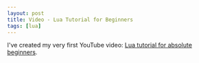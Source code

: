 ```yaml
---
layout: post
title: Video - Lua Tutorial for Beginners
tags: [lua]
---
```


I've created my very first YouTube video: [Lua tutorial for absolute beginners](https://www.youtube.com/watch?v=NuMWGR5YD7Y).

